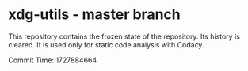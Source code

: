 # xdg-utils - master branch

This repository contains the frozen state of the repository.
Its history is cleared. It is used only for static code
analysis with Codacy.

Commit Time: 1727884664